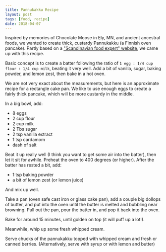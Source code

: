```yaml
---
title: Pannukakku Recipe
layout: post
tags: [food, recipe]
date: 2018-04-07
---
```


Inspired by memories of Chocolate Moose in Ely, MN, and ancient ancestral foods, we wanted to create thick, custardy Pannukakku (a Finnish oven pancake). 
Partly based on a ["Scandinavian food expert" website](https://web.archive.org/web/20150523014123/http://scandinavianfood.about.com:80/od/pancakewafflerecipes/r/pannukakku.htm), we came up with this recipe.

Basic concept is to create a batter following the ratio of `1 egg : 1/4 cup flour : 1/4 cup milk`, beating it very well.
Add a bit of vanilla, sugar, baking powder, and lemon zest, then bake in a hot oven. 

We are not very exact about the measurements, but here is an approximate recipe for a rectangle cake pan.
We like to use enough eggs to create a fairly thick pancake, which will be more custardy in the middle.

In a big bowl, add:

- 8 eggs
- 2 cup flour
- 2 cup milk
- 2 Tbs sugar
- 2 tsp vanilla extract
- 1 tsp cardamom 
- dash of salt

Beat it up really well (I think you want to get some air into the batter), then let it sit for awhile.
Preheat the oven to 400 degrees (or higher).
After the batter has rested a bit, add:

- 1 tsp baking powder
- a bit of lemon zest (or lemon juice)

And mix up well.

Take a pan (oven safe cast iron or glass cake pan), add a couple big dollops of butter, and put into the oven until the butter is melted and bubbling near browning.
Pull out the pan, pour the batter in, and pop it back into the oven.

Bake for around 15 minutes, until golden on top (it will puff up a lot!). 

Meanwhile, whip up some fresh whipped cream. 

Serve chucks of the pannukakku topped with whipped cream and fresh or canned berries.
(Alternatively, serve with syrup or with lemon and butter)
